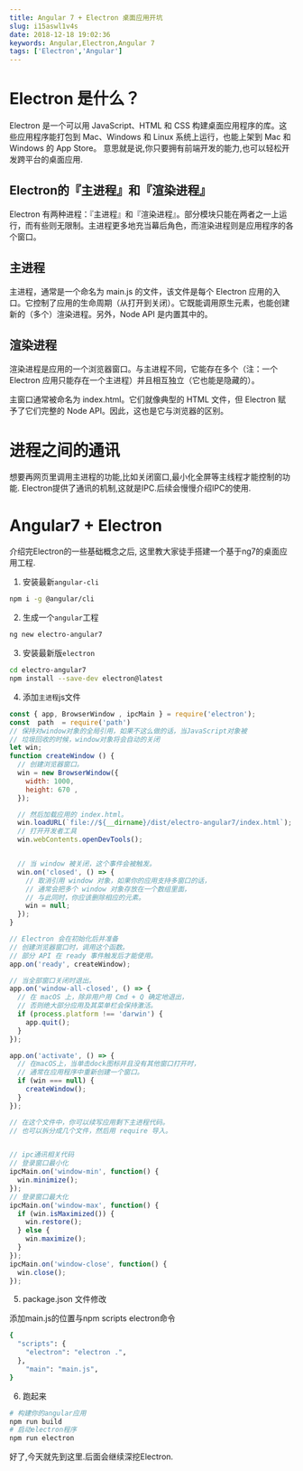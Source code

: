 ```yaml
---
title: Angular 7 + Electron 桌面应用开坑
slug: i15aswl1v4s
date: 2018-12-18 19:02:36
keywords: Angular,Electron,Angular 7
tags: ['Electron','Angular']
---
```


#  Electron 是什么？
Electron 是一个可以用 JavaScript、HTML 和 CSS 构建桌面应用程序的库。这些应用程序能打包到 Mac、Windows 和 Linux 系统上运行，也能上架到 Mac 和 Windows 的 App Store。
意思就是说,你只要拥有前端开发的能力,也可以轻松开发跨平台的桌面应用.

## Electron的『主进程』和『渲染进程』
Electron 有两种进程：『主进程』和『渲染进程』。部分模块只能在两者之一上运行，而有些则无限制。主进程更多地充当幕后角色，而渲染进程则是应用程序的各个窗口。

## 主进程
主进程，通常是一个命名为 main.js 的文件，该文件是每个 Electron 应用的入口。它控制了应用的生命周期（从打开到关闭）。它既能调用原生元素，也能创建新的（多个）渲染进程。另外，Node API 是内置其中的。

## 渲染进程
渲染进程是应用的一个浏览器窗口。与主进程不同，它能存在多个（注：一个 Electron 应用只能存在一个主进程）并且相互独立（它也能是隐藏的）。

主窗口通常被命名为 index.html。它们就像典型的 HTML 文件，但 Electron 赋予了它们完整的 Node API。因此，这也是它与浏览器的区别。

# 进程之间的通讯
想要再网页里调用主进程的功能,比如关闭窗口,最小化全屏等主线程才能控制的功能.
Electron提供了通讯的机制,这就是IPC.后续会慢慢介绍IPC的使用.


# Angular7 + Electron
介绍完Electron的一些基础概念之后,
这里教大家徒手搭建一个基于ng7的桌面应用工程.

1. 安装最新`angular-cli`
```bash
npm i -g @angular/cli
```

2. 生成一个`angular`工程
```bash
ng new electro-angular7
```

3. 安装最新版`electron`
```bash
cd electro-angular7
npm install --save-dev electron@latest
```

4. 添加`主进程`js文件
```js
const { app, BrowserWindow , ipcMain } = require('electron');
const  path  = require('path')
// 保持对window对象的全局引用，如果不这么做的话，当JavaScript对象被
// 垃圾回收的时候，window对象将会自动的关闭
let win;
function createWindow () {
  // 创建浏览器窗口。
  win = new BrowserWindow({
    width: 1000,
    height: 670 ,
  });

  // 然后加载应用的 index.html。
  win.loadURL(`file://${__dirname}/dist/electro-angular7/index.html`);
  // 打开开发者工具
  win.webContents.openDevTools();


  // 当 window 被关闭，这个事件会被触发。
  win.on('closed', () => {
    // 取消引用 window 对象，如果你的应用支持多窗口的话，
    // 通常会把多个 window 对象存放在一个数组里面，
    // 与此同时，你应该删除相应的元素。
    win = null;
  });
}

// Electron 会在初始化后并准备
// 创建浏览器窗口时，调用这个函数。
// 部分 API 在 ready 事件触发后才能使用。
app.on('ready', createWindow);

// 当全部窗口关闭时退出。
app.on('window-all-closed', () => {
  // 在 macOS 上，除非用户用 Cmd + Q 确定地退出，
  // 否则绝大部分应用及其菜单栏会保持激活。
  if (process.platform !== 'darwin') {
    app.quit();
  }
});

app.on('activate', () => {
  // 在macOS上，当单击dock图标并且没有其他窗口打开时，
  // 通常在应用程序中重新创建一个窗口。
  if (win === null) {
    createWindow();
  }
});

// 在这个文件中，你可以续写应用剩下主进程代码。
// 也可以拆分成几个文件，然后用 require 导入。


// ipc通讯相关代码
// 登录窗口最小化
ipcMain.on('window-min', function() {
  win.minimize();
});
// 登录窗口最大化
ipcMain.on('window-max', function() {
  if (win.isMaximized()) {
    win.restore();
  } else {
    win.maximize();
  }
});
ipcMain.on('window-close', function() {
  win.close();
});

```



5. package.json 文件修改

添加main.js的位置与npm scripts electron命令
```bash
{
  "scripts": {
    "electron": "electron .",
  },
    "main": "main.js",
}
```

6. 跑起来
``` bash
# 构建你的angular应用
npm run build
# 启动electron程序
npm run electron
```
好了,今天就先到这里.后面会继续深挖Electron.

